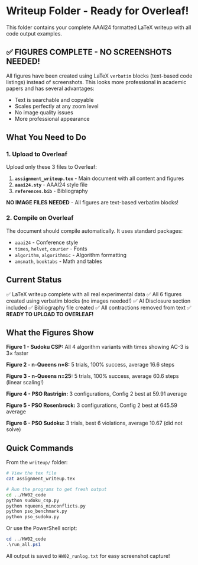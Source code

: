 # Writeup Folder - Ready for Overleaf!

This folder contains your complete AAAI24 formatted LaTeX writeup with all code output examples.

## ✅ FIGURES COMPLETE - NO SCREENSHOTS NEEDED!

All figures have been created using LaTeX `verbatim` blocks (text-based code listings) instead of screenshots. This looks more professional in academic papers and has several advantages:
- Text is searchable and copyable
- Scales perfectly at any zoom level
- No image quality issues
- More professional appearance

## What You Need to Do

### 1. Upload to Overleaf

Upload only these 3 files to Overleaf:
1. **`assignment_writeup.tex`** - Main document with all content and figures
2. **`aaai24.sty`** - AAAI24 style file
3. **`references.bib`** - Bibliography

**NO IMAGE FILES NEEDED** - All figures are text-based verbatim blocks!

### 2. Compile on Overleaf

The document should compile automatically. It uses standard packages:
- `aaai24` - Conference style
- `times`, `helvet`, `courier` - Fonts
- `algorithm`, `algorithmic` - Algorithm formatting
- `amsmath`, `booktabs` - Math and tables

## Current Status

✅ LaTeX writeup complete with all real experimental data
✅ All 6 figures created using verbatim blocks (no images needed!)
✅ AI Disclosure section included
✅ Bibliography file created
✅ All contractions removed from text
✅ **READY TO UPLOAD TO OVERLEAF!**

## What the Figures Show

**Figure 1 - Sudoku CSP:** All 4 algorithm variants with times showing AC-3 is 3× faster

**Figure 2 - n-Queens n=8:** 5 trials, 100% success, average 16.6 steps

**Figure 3 - n-Queens n=25:** 5 trials, 100% success, average 60.6 steps (linear scaling!)

**Figure 4 - PSO Rastrigin:** 3 configurations, Config 2 best at 59.91 average

**Figure 5 - PSO Rosenbrock:** 3 configurations, Config 2 best at 645.59 average

**Figure 6 - PSO Sudoku:** 3 trials, best 6 violations, average 10.67 (did not solve)

## Quick Commands

From the `writeup/` folder:

```bash
# View the tex file
cat assignment_writeup.tex

# Run the programs to get fresh output
cd ../HW02_code
python sudoku_csp.py
python nqueens_minconflicts.py
python pso_benchmark.py
python pso_sudoku.py
```

Or use the PowerShell script:
```powershell
cd ../HW02_code
.\run_all.ps1
```

All output is saved to `HW02_runlog.txt` for easy screenshot capture!
